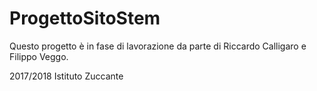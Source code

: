 # ProgettoSitoStem

Questo progetto è in fase di lavorazione da parte di Riccardo Calligaro e Filippo Veggo.


2017/2018 Istituto Zuccante
